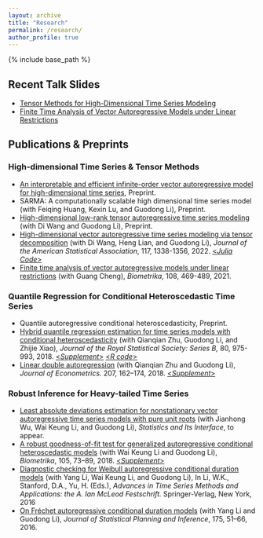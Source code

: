 ```yaml
---
layout: archive
title: "Research"
permalink: /research/
author_profile: true
---
```


{% include base_path %}

## Recent Talk Slides

- [Tensor Methods for High-Dimensional Time Series Modeling](https://yaozheng-stat.github.io/files/Slides/TensorTS_slides.pdf)
- [Finite Time Analysis of Vector Autoregressive Models under Linear Restrictions](https://yaozheng-stat.github.io/files/Slides/BC_talk_slides.pdf)

## Publications & Preprints

### High-dimensional Time Series & Tensor Methods

- [An interpretable and efficient infinite-order vector autoregressive model for
  high-dimensional time series](https://arxiv.org/abs/2209.01172), Preprint.
- SARMA: A computationally scalable high dimensional time series model (with Feiqing Huang, Kexin Lu, and Guodong Li), Preprint.
- [High-dimensional low-rank tensor autoregressive time series modeling](https://arxiv.org/abs/2101.04276) (with Di Wang and Guodong Li), Preprint.
- [High-dimensional vector autoregressive time series modeling via tensor decomposition](https://arxiv.org/abs/1909.06624) (with Di Wang, Heng Lian, and Guodong Li), *Journal of the American Statistical Association*, 117, 1338-1356, 2022.  [<*Julia Code*>](https://github.com/diwangstat/VAR-Tensor/)
- [Finite time analysis of vector autoregressive models under linear restrictions](https://arxiv.org/abs/1811.10197) (with Guang Cheng), *Biometrika,* 108, 469-489, 2021.  

### Quantile Regression for Conditional Heteroscedastic Time Series

- Quantile autoregressive conditional heteroscedasticity, Preprint.
- [Hybrid quantile regression estimation for time series models with conditional heteroscedasticity](https://yaozheng-stat.github.io/files/Paper/JRSSB18.pdf) (with Qianqian Zhu, Guodong Li, and Zhijie Xiao), *Journal of the Royal Statistical Society: Series B,* 80, 975-993, 2018.  [<*Supplement*>](https://yaozheng-stat.github.io/files/Paper/JRSSB18_supp.pdf) [<*R code*>](https://gdli-stat.github.io/files/HQGARCH.html)
- [Linear double autoregression](https://yaozheng-stat.github.io/files/Paper/JOE18.pdf) (with Qianqian Zhu and Guodong Li), *Journal of Econometrics.* 207, 162–174, 2018.  [<*Supplement*>](https://yaozheng-stat.github.io/files/Paper/JOE18_supp.pdf)

### Robust Inference for Heavy-tailed Time Series

- [Least absolute deviations estimation for nonstationary vector autoregressive time series
models with pure unit roots](https://yaozheng-stat.github.io/files/Paper/SII22.pdf) (with Jianhong Wu, Wai Keung Li, and Guodong Li), *Statistics and Its Interface*, to appear.
- [A robust goodness-of-fit test for generalized autoregressive conditional heteroscedastic models](https://yaozheng-stat.github.io/files/Paper/Biometrika18.pdf) (with Wai Keung Li and Guodong Li), *Biometrika*, 105, 73–89, 2018.  [<*Supplement*>](https://yaozheng-stat.github.io/files/Paper/Biometrika18_supp.pdf)
- [Diagnostic checking for Weibull autoregressive conditional duration models](https://yaozheng-stat.github.io/files/Paper/BookChap16.pdf) (with Yang Li, Wai Keung Li, and Guodong Li), In Li, W.K., Stanford, D.A., Yu, H. (Eds.), *Advances in Time Series Methods and Applications: the A. Ian McLeod Festschrift.* Springer-Verlag, New York, 2016
- [On Fréchet autoregressive conditional duration models](https://yaozheng-stat.github.io/files/Paper/JSPI16.pdf) (with Yang Li and Guodong Li), *Journal of Statistical Planning and Inference*, 175, 51–66, 2016.
